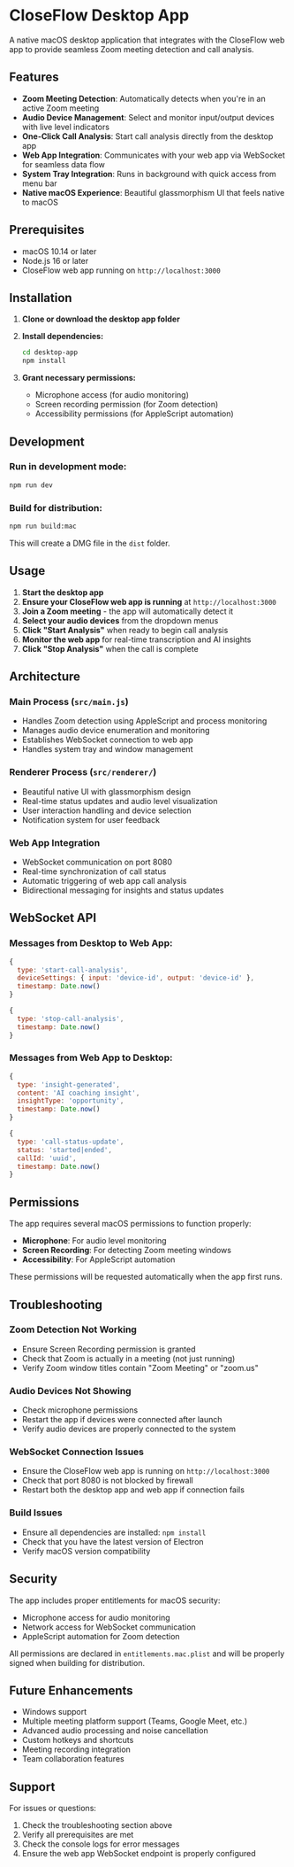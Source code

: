 # CloseFlow Desktop App

A native macOS desktop application that integrates with the CloseFlow web app to provide seamless Zoom meeting detection and call analysis.

## Features

- **Zoom Meeting Detection**: Automatically detects when you're in an active Zoom meeting
- **Audio Device Management**: Select and monitor input/output devices with live level indicators
- **One-Click Call Analysis**: Start call analysis directly from the desktop app
- **Web App Integration**: Communicates with your web app via WebSocket for seamless data flow
- **System Tray Integration**: Runs in background with quick access from menu bar
- **Native macOS Experience**: Beautiful glassmorphism UI that feels native to macOS

## Prerequisites

- macOS 10.14 or later
- Node.js 16 or later
- CloseFlow web app running on `http://localhost:3000`

## Installation

1. **Clone or download the desktop app folder**
2. **Install dependencies:**
   ```bash
   cd desktop-app
   npm install
   ```

3. **Grant necessary permissions:**
   - Microphone access (for audio monitoring)
   - Screen recording permission (for Zoom detection)
   - Accessibility permissions (for AppleScript automation)

## Development

### Run in development mode:
```bash
npm run dev
```

### Build for distribution:
```bash
npm run build:mac
```

This will create a DMG file in the `dist` folder.

## Usage

1. **Start the desktop app**
2. **Ensure your CloseFlow web app is running** at `http://localhost:3000`
3. **Join a Zoom meeting** - the app will automatically detect it
4. **Select your audio devices** from the dropdown menus
5. **Click "Start Analysis"** when ready to begin call analysis
6. **Monitor the web app** for real-time transcription and AI insights
7. **Click "Stop Analysis"** when the call is complete

## Architecture

### Main Process (`src/main.js`)
- Handles Zoom detection using AppleScript and process monitoring
- Manages audio device enumeration and monitoring
- Establishes WebSocket connection to web app
- Handles system tray and window management

### Renderer Process (`src/renderer/`)
- Beautiful native UI with glassmorphism design
- Real-time status updates and audio level visualization
- User interaction handling and device selection
- Notification system for user feedback

### Web App Integration
- WebSocket communication on port 8080
- Real-time synchronization of call status
- Automatic triggering of web app call analysis
- Bidirectional messaging for insights and status updates

## WebSocket API

### Messages from Desktop to Web App:
```javascript
{
  type: 'start-call-analysis',
  deviceSettings: { input: 'device-id', output: 'device-id' },
  timestamp: Date.now()
}

{
  type: 'stop-call-analysis',
  timestamp: Date.now()
}
```

### Messages from Web App to Desktop:
```javascript
{
  type: 'insight-generated',
  content: 'AI coaching insight',
  insightType: 'opportunity',
  timestamp: Date.now()
}

{
  type: 'call-status-update',
  status: 'started|ended',
  callId: 'uuid',
  timestamp: Date.now()
}
```

## Permissions

The app requires several macOS permissions to function properly:

- **Microphone**: For audio level monitoring
- **Screen Recording**: For detecting Zoom meeting windows
- **Accessibility**: For AppleScript automation

These permissions will be requested automatically when the app first runs.

## Troubleshooting

### Zoom Detection Not Working
- Ensure Screen Recording permission is granted
- Check that Zoom is actually in a meeting (not just running)
- Verify Zoom window titles contain "Zoom Meeting" or "zoom.us"

### Audio Devices Not Showing
- Check microphone permissions
- Restart the app if devices were connected after launch
- Verify audio devices are properly connected to the system

### WebSocket Connection Issues
- Ensure the CloseFlow web app is running on `http://localhost:3000`
- Check that port 8080 is not blocked by firewall
- Restart both the desktop app and web app if connection fails

### Build Issues
- Ensure all dependencies are installed: `npm install`
- Check that you have the latest version of Electron
- Verify macOS version compatibility

## Security

The app includes proper entitlements for macOS security:
- Microphone access for audio monitoring
- Network access for WebSocket communication
- AppleScript automation for Zoom detection

All permissions are declared in `entitlements.mac.plist` and will be properly signed when building for distribution.

## Future Enhancements

- Windows support
- Multiple meeting platform support (Teams, Google Meet, etc.)
- Advanced audio processing and noise cancellation
- Custom hotkeys and shortcuts
- Meeting recording integration
- Team collaboration features

## Support

For issues or questions:
1. Check the troubleshooting section above
2. Verify all prerequisites are met
3. Check the console logs for error messages
4. Ensure the web app WebSocket endpoint is properly configured